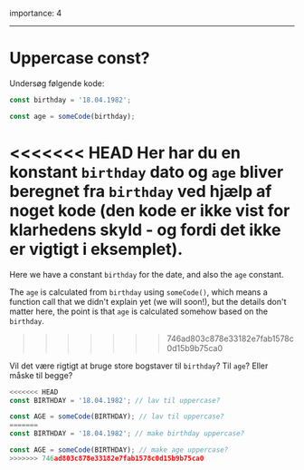 importance: 4

---

# Uppercase const?

Undersøg følgende kode:

```js
const birthday = '18.04.1982';

const age = someCode(birthday);
```

<<<<<<< HEAD
Her har du en konstant `birthday` dato og `age` bliver beregnet fra `birthday` ved hjælp af noget kode (den kode er ikke vist for klarhedens skyld - og fordi det ikke er vigtigt i eksemplet).
=======
Here we have a constant `birthday` for the date, and also the `age` constant.

The `age` is calculated from `birthday` using `someCode()`, which means a function call that we didn't explain yet (we will soon!), but the details don't matter here, the point is that `age` is calculated somehow based on the `birthday`.
>>>>>>> 746ad803c878e33182e7fab1578c0d15b9b75ca0

Vil det være rigtigt at bruge store bogstaver til `birthday`? Til `age`? Eller måske til begge?

```js
<<<<<<< HEAD
const BIRTHDAY = '18.04.1982'; // lav til uppercase?

const AGE = someCode(BIRTHDAY); // lav til uppercase?
=======
const BIRTHDAY = '18.04.1982'; // make birthday uppercase?

const AGE = someCode(BIRTHDAY); // make age uppercase?
>>>>>>> 746ad803c878e33182e7fab1578c0d15b9b75ca0
```
